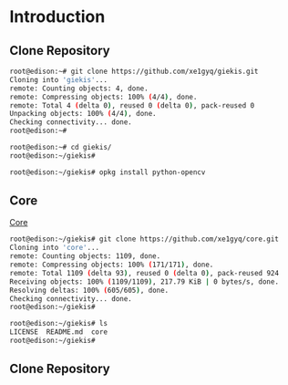 # Introduction

## Clone Repository

```sh
root@edison:~# git clone https://github.com/xe1gyq/giekis.git
Cloning into 'giekis'...
remote: Counting objects: 4, done.
remote: Compressing objects: 100% (4/4), done.
remote: Total 4 (delta 0), reused 0 (delta 0), pack-reused 0
Unpacking objects: 100% (4/4), done.
Checking connectivity... done.
root@edison:~# 
```

```sh
root@edison:~# cd giekis/
root@edison:~/giekis# 
```

```sh
root@edison:~/giekis# opkg install python-opencv
```

## Core

[Core](https://xe1gyq.gitbooks.io/core/content/)

```sh
root@edison:~/giekis# git clone https://github.com/xe1gyq/core.git
Cloning into 'core'...
remote: Counting objects: 1109, done.
remote: Compressing objects: 100% (171/171), done.
remote: Total 1109 (delta 93), reused 0 (delta 0), pack-reused 924
Receiving objects: 100% (1109/1109), 217.79 KiB | 0 bytes/s, done.
Resolving deltas: 100% (605/605), done.
Checking connectivity... done.
root@edison:~/giekis#
```

```sh
root@edison:~/giekis# ls
LICENSE  README.md  core
root@edison:~/giekis# 
```

## Clone Repository

```sh
```

```sh
```

```sh
```

```sh
```

```sh
```

```sh
```

